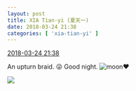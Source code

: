 ```yaml
---
layout: post
title: XIA Tian-yi (夏天一)
date: 2018-03-24 21:38
categories: [ 'xia-tian-yi' ]
---
```


<div class="weibo-info">
  <a href="https://weibo.com/6286030291/G8TNZDVmU">2018-03-24 21:38</a>
</div>

An upturn braid. :stuck_out_tongue_winking_eye: Good night. ![moon](https://img.t.sinajs.cn/t4/appstyle/expression/ext/normal/b9/moon.gif):heart:

<!-- more -->

<a href="https://wx1.sinaimg.cn/mw690/006RpxDlgy1fpo8ir2fcvj30v815kn2p.jpg">
  <img class="weibo-pic-preview" src="https://wx1.sinaimg.cn/orj360/006RpxDlgy1fpo8ir2fcvj30v815kn2p.jpg" />
</a>
